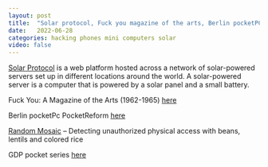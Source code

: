 ```yaml
---
layout: post
title:  "Solar protocol, Fuck you magazine of the arts, Berlin pocketPC, RGP pocket series"
date:   2022-06-28
categories: hacking phones mini computers solar
video: false
---
```


[Solar Protocol](//solarprotocol.net/) is a web platform hosted across a network of solar-powered servers set up in different locations around the world. A solar-powered server is a computer that is powered by a solar panel and a small battery.

Fuck You: A Magazine of the Arts (1962-1965) [here](//www.ubu.com/vp/FuckYou.html)

Berlin pocketPc PocketReform [here](//tuxphones.com/mnt-pocketreform-open-hardware-linux-pda-keyboard-arm/)

[Random Mosaic](//dys2p.com/en/2021-12-tamper-evident-protection.html) – Detecting unauthorized physical access with beans, lentils and colored rice

GDP pocket series [here](//gpd.hk/gpdpocket3)

